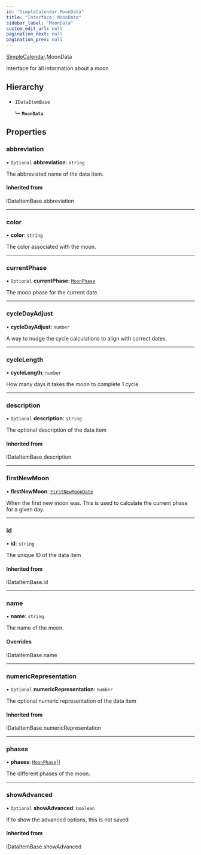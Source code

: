 ```yaml
---
id: "SimpleCalendar.MoonData"
title: "Interface: MoonData"
sidebar_label: "MoonData"
custom_edit_url: null
pagination_next: null
pagination_prev: null
---
```


[SimpleCalendar](../namespaces/SimpleCalendar.md).MoonData

Interface for all information about a moon

## Hierarchy

- `IDataItemBase`

  ↳ **`MoonData`**

## Properties

### abbreviation

• `Optional` **abbreviation**: `string`

The abbreviated name of the data item.

#### Inherited from

IDataItemBase.abbreviation

___

### color

• **color**: `string`

The color associated with the moon.

___

### currentPhase

• `Optional` **currentPhase**: [`MoonPhase`](SimpleCalendar.MoonPhase.md)

The moon phase for the current date.

___

### cycleDayAdjust

• **cycleDayAdjust**: `number`

A way to nudge the cycle calculations to align with correct dates.

___

### cycleLength

• **cycleLength**: `number`

How many days it takes the moon to complete 1 cycle.

___

### description

• `Optional` **description**: `string`

The optional description of the data item

#### Inherited from

IDataItemBase.description

___

### firstNewMoon

• **firstNewMoon**: [`FirstNewMoonDate`](SimpleCalendar.FirstNewMoonDate.md)

When the first new moon was. This is used to calculate the current phase for a given day.

___

### id

• **id**: `string`

The unique ID of the data item

#### Inherited from

IDataItemBase.id

___

### name

• **name**: `string`

The name of the moon.

#### Overrides

IDataItemBase.name

___

### numericRepresentation

• `Optional` **numericRepresentation**: `number`

The optional numeric representation of the data item

#### Inherited from

IDataItemBase.numericRepresentation

___

### phases

• **phases**: [`MoonPhase`](SimpleCalendar.MoonPhase.md)[]

The different phases of the moon.

___

### showAdvanced

• `Optional` **showAdvanced**: `boolean`

If to show the advanced options, this is not saved

#### Inherited from

IDataItemBase.showAdvanced
